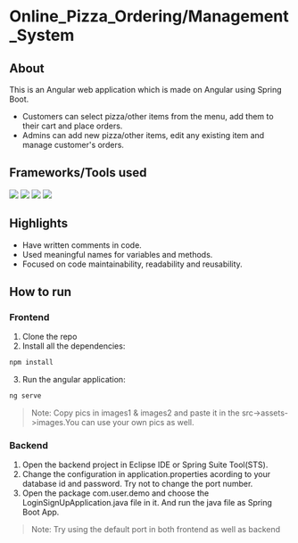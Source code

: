 # Online_Pizza_Ordering/Management_System
 
## About
This is an Angular web application which is made on Angular using Spring Boot. 
- Customers can select pizza/other items from the menu, add them to their cart and place orders. 
- Admins can add new pizza/other items, edit any existing item and manage customer's orders.
 
## Frameworks/Tools used
 
![](https://img.shields.io/badge/Angular-DD0031?style=for-the-badge&logo=angular&logoColor=white) ![](https://img.shields.io/badge/Bootstrap-563D7C?style=for-the-badge&logo=bootstrap&logoColor=white) ![](https://img.shields.io/badge/Spring-6AAD3D?style=for-the-badge&logo=spring&logoColor=white) ![](https://img.shields.io/badge/Java-FFFFFF?style=for-the-badge&logo=java&logoColor=red) 
 
## Highlights
 
- Have written comments in code.
- Used meaningful names for variables and methods.
- Focused on code maintainability, readability and reusability.
 
## How to run
 
### Frontend
1. Clone the repo
2. Install all the dependencies: 
```sh
npm install
```
3. Run the angular application: 
```sh
ng serve
```
> Note: Copy pics in images1 & images2 and paste it in the src->assets->images.You can use your own pics as well.
 
### Backend
 
1. Open the backend project in Eclipse IDE or Spring Suite Tool(STS).
2. Change the configuration in application.properties acording to your database id and password. Try not to change the port number.
3. Open the package com.user.demo and choose the LoginSignUpApplication.java file in it. And run the java file as Spring Boot App.
 
> Note: Try using the default port in both frontend as well as backend
